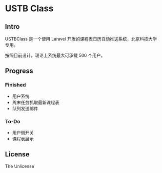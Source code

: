 # USTB Class

## Intro

USTBClass 是一个使用 Laravel 开发的课程表日历自动推送系统，北京科技大学专用。

按照目前设计，理论上系统最大可承载 500 个用户。

## Progress

### Finished

 - 用户系统
 - 周末任务抓取最新课程表
 - 队列发送邮件

### To-Do

 - 用户侧开关
 - 课程表展示

## License

The Unlicense
